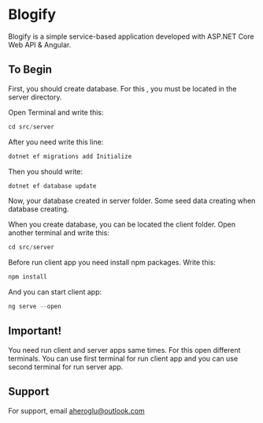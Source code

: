 # Blogify

Blogify is a simple service-based application developed with ASP.NET Core Web API & Angular.

## To Begin

First, you should create database. For this , you must be located in the server directory.

Open Terminal and write this:

```csharp
cd src/server
```

After you need write this line:

```csharp
dotnet ef migrations add Initialize
```

Then you should write:

```csharp
dotnet ef database update
```

Now, your database created in server folder. Some seed data creating when database creating.

When you create database, you can be located the client folder. Open another terminal and write this:

```csharp
cd src/server
```

Before run client app you need install npm packages. Write this:

```typescript
npm install
```

And you can start client app:

```typescript
ng serve --open
```

## Important!

You need run client and server apps same times. For this open different terminals. You can use first terminal for run client app and you can use second terminal for run server app.

## Support

For support, email aheroglu@outlook.com
